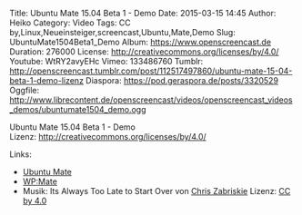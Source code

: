 Title: Ubuntu Mate 15.04 Beta 1 - Demo
Date: 2015-03-15 14:45
Author: Heiko
Category: Video
Tags: CC by,Linux,Neueinsteiger,screencast,Ubuntu,Mate,Demo
Slug: UbuntuMate1504Beta1_Demo
Album: https://www.openscreencast.de
Duration: 276000
License: http://creativecommons.org/licenses/by/4.0/
Youtube: WtRY2avyEHc
Vimeo: 133486760
Tumblr: http://openscreencast.tumblr.com/post/112517497860/ubuntu-mate-15-04-beta-1-demo-lizenz
Diaspora: https://pod.geraspora.de/posts/3320529
Oggfile: http://www.librecontent.de/openscreencast/videos/openscreencast_videos_demos/ubuntumate1504_demo.ogg

Ubuntu Mate 15.04 Beta 1 - Demo  
Lizenz: <http://creativecommons.org/licenses/by/4.0/>

Links:

  * [Ubuntu Mate](https://ubuntu-mate.org/ "Link zu ubuntu-mate.org")
  * [WP:Mate](http://de.wikipedia.org/wiki/MATE_Desktop_Environment "Link zu wikipedia.org")
  * Musik: Its Always Too Late to Start Over von [Chris Zabriskie](http://chriszabriskie.com/ "Link zu chriszabriskie.com") Lizenz: [CC by 4.0](http://creativecommons.org/licenses/by/4.0/)


